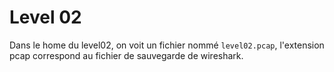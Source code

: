 # Level 02

Dans le home du level02, on voit un fichier nommé `level02.pcap`, l'extension pcap correspond au fichier de sauvegarde de wireshark.